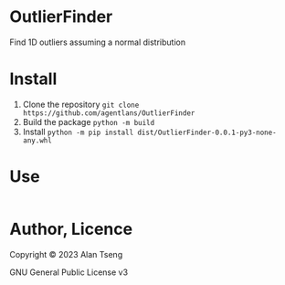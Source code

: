 # OutlierFinder
Find 1D outliers assuming a normal distribution

# Install
1. Clone the repository `git clone https://github.com/agentlans/OutlierFinder`
2. Build the package `python -m build`
3. Install `python -m pip install dist/OutlierFinder-0.0.1-py3-none-any.whl`

# Use

```python

```

# Author, Licence

Copyright ©️ 2023 Alan Tseng

GNU General Public License v3
